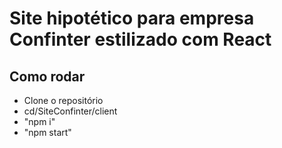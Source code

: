 # Site hipotético para empresa Confinter estilizado com React

## Como rodar

- Clone o repositório
- cd/SiteConfinter/client
- "npm i"
- "npm start"
